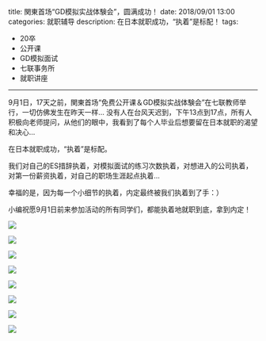 title: 関東首场“GD模拟实战体験会”，圆满成功！
date: 2018/09/01 13:00
categories: 就职辅导
description: 在日本就职成功，“执着”是标配！
tags:
- 20卒
- 公开课
- GD模拟面试
- 七联事务所
- 就职讲座

---

9月1日，17天之前，関東首场“免费公开课＆GD模拟实战体験会”在七联教师举行，一切仿佛发生在昨天一样... 没有人在台风天迟到，下午13点到17点，所有人积极向老师提问，从他们的眼中，我看到了每个人毕业后想要留在日本就职的渴望和决心...

在日本就职成功，“执着”是标配。

我们对自己的ES措辞执着，对模拟面试的练习次数执着，对想进入的公司执着，对第一份薪资执着，对自己的职场生涯起点执着...

幸福的是，因为每一个小细节的执着，内定最终被我们执着到了手：）

小编祝愿9月1日前来参加活动的所有同学们，都能执着地就职到底，拿到内定！

![](http://wx1.sinaimg.cn/mw690/a9a40e85gy1fvg4jjckaqj21kw16o7wi.jpg)

![](http://wx3.sinaimg.cn/mw690/a9a40e85gy1fvg4jnx2quj21kw16oe82.jpg)

![](http://wx1.sinaimg.cn/mw690/a9a40e85gy1fvg4kclx6bj21kw16ou0x.jpg)

![](http://wx3.sinaimg.cn/mw690/a9a40e85gy1fvg4kp3281j21kw16okjm.jpg)

![](http://wx1.sinaimg.cn/mw690/a9a40e85gy1fvg4kxife2j21kw16onpf.jpg)

![](http://wx1.sinaimg.cn/mw690/a9a40e85gy1fvg4p6la9jj21kw16o1l0.jpg)

![](http://wx4.sinaimg.cn/mw690/a9a40e85gy1fvg4pe66asj21kw16okjm.jpg)

![](http://wx4.sinaimg.cn/mw690/a9a40e85gy1fvg4pihl1ej21kw16ox6p.jpg)